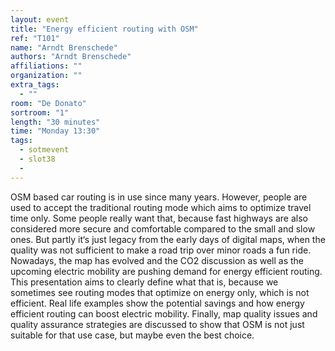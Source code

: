 ```yaml
---
layout: event
title: "Energy efficient routing with OSM"
ref: "T101"
name: "Arndt Brenschede"
authors: "Arndt Brenschede"
affiliations: ""
organization: ""
extra_tags:
  - ""
room: "De Donato"
sortroom: "1"
length: "30 minutes"
time: "Monday 13:30"
tags:
  - sotmevent
  - slot38
  - 
---
```

OSM based car routing is in use since many years. However, people are used to accept the traditional routing mode which aims to optimize travel time only. Some people really want that, because fast highways are also considered more secure and comfortable compared to the small and slow ones. But partly it‘s just legacy from the early days of digital maps, when the quality was not sufficient to make a road trip over minor roads a fun ride. Nowadays, the map has evolved and the CO2 discussion as well as the upcoming electric mobility are pushing demand for energy efficient routing. This presentation aims to clearly define what that is, because we sometimes see routing modes that optimize on energy only, which is not efficient. Real life examples show the potential savings and how energy efficient routing can boost electric mobility. Finally, map quality issues and quality assurance strategies are discussed to show that OSM is not just suitable for that use case, but maybe even the best choice.